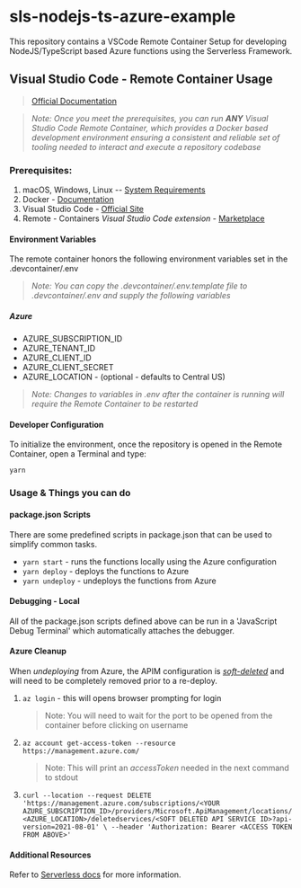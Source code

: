 # sls-nodejs-ts-azure-example

This repository contains a VSCode Remote Container Setup for developing NodeJS/TypeScript based Azure functions using the Serverless Framework.

## Visual Studio Code - Remote Container Usage

> [Official Documentation](https://code.visualstudio.com/docs/remote/containers)

> _Note: Once you meet the prerequisites, you can run **ANY** Visual Studio Code Remote Container, which provides a Docker based development environment ensuring a consistent and reliable set of tooling needed to interact and execute a repository codebase_

### Prerequisites:

1. macOS, Windows, Linux -- [System Requirements](https://code.visualstudio.com/docs/remote/containers#_system-requirements)
2. Docker - [Documentation](https://code.visualstudio.com/docs/remote/containers#_installation)
3. Visual Studio Code - [Official Site](https://code.visualstudio.com/)
4. Remote - Containers _Visual Studio Code extension_ - [Marketplace](https://marketplace.visualstudio.com/items?itemName=ms-vscode-remote.remote-containers)

#### Environment Variables

The remote container honors the following environment variables set in the .devcontainer/.env

> _Note: You can copy the .devcontainer/.env.template file to .devcontainer/.env and supply the following variables_

##### Azure

- AZURE_SUBSCRIPTION_ID
- AZURE_TENANT_ID
- AZURE_CLIENT_ID
- AZURE_CLIENT_SECRET
- AZURE_LOCATION - (optional - defaults to Central US)

> _Note: Changes to variables in .env after the container is running will require the Remote Container to be restarted_

#### Developer Configuration

To initialize the environment, once the repository is opened in the Remote Container, open a Terminal and type:

`yarn`

### Usage & Things you can do

#### package.json Scripts

There are some predefined scripts in package.json that can be used to simplify common tasks.

- `yarn start` - runs the functions locally using the Azure configuration
- `yarn deploy` - deploys the functions to Azure
- `yarn undeploy` - undeploys the functions from Azure

#### Debugging - Local

All of the package.json scripts defined above can be run in a 'JavaScript Debug Terminal' which automatically attaches the debugger.

#### Azure Cleanup

When _undeploying_ from Azure, the APIM configuration is [_soft-deleted_](https://docs.microsoft.com/en-us/azure/api-management/soft-delete) and will need to be completely removed prior to a re-deploy.

1. `az login` - this will opens browser prompting for login
   > Note: You will need to wait for the port to be opened from the container before clicking on username
2. `az account get-access-token --resource https://management.azure.com/`
   > Note: This will print an _accessToken_ needed in the next command to stdout
3. `curl --location --request DELETE 'https://management.azure.com/subscriptions/<YOUR AZURE_SUBSCRIPTION_ID>/providers/Microsoft.ApiManagement/locations/<AZURE_LOCATION>/deletedservices/<SOFT DELETED API SERVICE ID>?api-version=2021-08-01' \ --header 'Authorization: Bearer <ACCESS TOKEN FROM ABOVE>'`

#### Additional Resources

Refer to [Serverless docs](https://www.serverless.com/framework/docs/providers/azure/) for more information.

